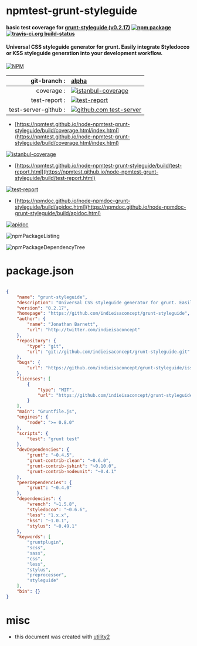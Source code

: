 # npmtest-grunt-styleguide

#### basic test coverage for  [grunt-styleguide (v0.2.17)](https://github.com/indieisaconcept/grunt-styleguide)  [![npm package](https://img.shields.io/npm/v/npmtest-grunt-styleguide.svg?style=flat-square)](https://www.npmjs.org/package/npmtest-grunt-styleguide) [![travis-ci.org build-status](https://api.travis-ci.org/npmtest/node-npmtest-grunt-styleguide.svg)](https://travis-ci.org/npmtest/node-npmtest-grunt-styleguide)

#### Universal CSS styleguide generator for grunt. Easily integrate Styledocco or KSS styleguide generation into your development workflow.

[![NPM](https://nodei.co/npm/grunt-styleguide.png?downloads=true&downloadRank=true&stars=true)](https://www.npmjs.com/package/grunt-styleguide)

| git-branch : | [alpha](https://github.com/npmtest/node-npmtest-grunt-styleguide/tree/alpha)|
|--:|:--|
| coverage : | [![istanbul-coverage](https://npmtest.github.io/node-npmtest-grunt-styleguide/build/coverage.badge.svg)](https://npmtest.github.io/node-npmtest-grunt-styleguide/build/coverage.html/index.html)|
| test-report : | [![test-report](https://npmtest.github.io/node-npmtest-grunt-styleguide/build/test-report.badge.svg)](https://npmtest.github.io/node-npmtest-grunt-styleguide/build/test-report.html)|
| test-server-github : | [![github.com test-server](https://npmtest.github.io/node-npmtest-grunt-styleguide/GitHub-Mark-32px.png)](https://npmtest.github.io/node-npmtest-grunt-styleguide/build/app/index.html) | | build-artifacts : | [![build-artifacts](https://npmtest.github.io/node-npmtest-grunt-styleguide/glyphicons_144_folder_open.png)](https://github.com/npmtest/node-npmtest-grunt-styleguide/tree/gh-pages/build)|

- [https://npmtest.github.io/node-npmtest-grunt-styleguide/build/coverage.html/index.html](https://npmtest.github.io/node-npmtest-grunt-styleguide/build/coverage.html/index.html)

[![istanbul-coverage](https://npmtest.github.io/node-npmtest-grunt-styleguide/build/screenCapture.buildCi.browser.%252Ftmp%252Fbuild%252Fcoverage.lib.html.png)](https://npmtest.github.io/node-npmtest-grunt-styleguide/build/coverage.html/index.html)

- [https://npmtest.github.io/node-npmtest-grunt-styleguide/build/test-report.html](https://npmtest.github.io/node-npmtest-grunt-styleguide/build/test-report.html)

[![test-report](https://npmtest.github.io/node-npmtest-grunt-styleguide/build/screenCapture.buildCi.browser.%252Ftmp%252Fbuild%252Ftest-report.html.png)](https://npmtest.github.io/node-npmtest-grunt-styleguide/build/test-report.html)

- [https://npmdoc.github.io/node-npmdoc-grunt-styleguide/build/apidoc.html](https://npmdoc.github.io/node-npmdoc-grunt-styleguide/build/apidoc.html)

[![apidoc](https://npmdoc.github.io/node-npmdoc-grunt-styleguide/build/screenCapture.buildCi.browser.%252Ftmp%252Fbuild%252Fapidoc.html.png)](https://npmdoc.github.io/node-npmdoc-grunt-styleguide/build/apidoc.html)

![npmPackageListing](https://npmtest.github.io/node-npmtest-grunt-styleguide/build/screenCapture.npmPackageListing.svg)

![npmPackageDependencyTree](https://npmtest.github.io/node-npmtest-grunt-styleguide/build/screenCapture.npmPackageDependencyTree.svg)



# package.json

```json

{
    "name": "grunt-styleguide",
    "description": "Universal CSS styleguide generator for grunt. Easily integrate Styledocco or KSS styleguide generation into your development workflow.",
    "version": "0.2.17",
    "homepage": "https://github.com/indieisaconcept/grunt-styleguide",
    "author": {
        "name": "Jonathan Barnett",
        "url": "http://twitter.com/indieisaconcept"
    },
    "repository": {
        "type": "git",
        "url": "git://github.com/indieisaconcept/grunt-styleguide.git"
    },
    "bugs": {
        "url": "https://github.com/indieisaconcept/grunt-styleguide/issues"
    },
    "licenses": [
        {
            "type": "MIT",
            "url": "https://github.com/indieisaconcept/grunt-styleguide/blob/master/LICENSE-MIT"
        }
    ],
    "main": "Gruntfile.js",
    "engines": {
        "node": ">= 0.8.0"
    },
    "scripts": {
        "test": "grunt test"
    },
    "devDependencies": {
        "grunt": "~0.4.5",
        "grunt-contrib-clean": "~0.6.0",
        "grunt-contrib-jshint": "~0.10.0",
        "grunt-contrib-nodeunit": "~0.4.1"
    },
    "peerDependencies": {
        "grunt": "~0.4.0"
    },
    "dependencies": {
        "wrench": "~1.5.8",
        "styledocco": "~0.6.6",
        "less": "1.x.x",
        "kss": "~1.0.1",
        "stylus": "~0.49.1"
    },
    "keywords": [
        "gruntplugin",
        "scss",
        "sass",
        "css",
        "less",
        "stylus",
        "preprocessor",
        "styleguide"
    ],
    "bin": {}
}
```



# misc
- this document was created with [utility2](https://github.com/kaizhu256/node-utility2)
